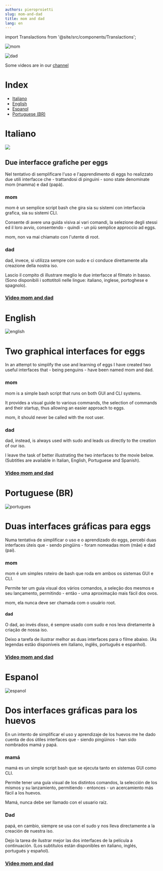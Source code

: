 ```yaml
---
authors: pieroproietti
slug: mom-and-dad
title: mom and dad
lang: en
---
```

import Translactions from '@site/src/components/Translactions';

<Translactions path="blog/mom-and-dad"/>

![mom](/images/mom.png)

![dad](/images/dad.png)

Some videos are in our [channel](https://www.youtube.com/channel/UCWUYEEaaWJYnKF1OQTah5IA)

# Index
* [Italiano](#Italiano)
* [English](#English)
* [Espanol](#espanol)
* [Portuguese (BR)](#Portuguese-BR)


# Italiano
![](/images/flags/italian.webp)

## Due interfacce grafiche per eggs

Nel tentativo di semplificare l'uso e l'apprendimento di eggs ho realizzato due utili interfacce che - trattandosi di pinguini - sono state denominate mom (mamma) e dad (papà).

### mom
mom è un semplice script bash che gira sia su sistemi con interfaccia grafica, sia su sistemi CLI. 

Consente di avere una guida visiva ai vari comandi, la selezione degli stessi ed il loro avvio, consentendo - quindi - un più semplice approccio ad eggs.

mom, non va mai chiamato con l'utente di root.

### dad

dad, invece, si utilizza sempre con sudo e ci conduce direttamente alla creazione della nostra iso.

Lascio il compito di illustrare meglio le due interfacce al filmato in basso. (Sono disponibili i sottotitoli nelle lingue: italiano, inglese, portoghese e spagnolo).

### [Video mom and dad](https://youtu.be/SahZOR9ZLmg)



# English
![english](/images/flags/english.png)

# Two graphical interfaces for eggs

In an attempt to simplify the use and learning of eggs I have created two useful interfaces that - being penguins - have been named mom and dad.

### mom
mom is a simple bash script that runs on both GUI and CLI systems. 

It provides a visual guide to various commands, the selection of commands and their startup, thus allowing an easier approach to eggs.

mom, it should never be called with the root user.

### dad

dad, instead, is always used with sudo and leads us directly to the creation of our iso.

I leave the task of better illustrating the two interfaces to the movie below. (Subtitles are available in Italian, English, Portuguese and Spanish).

### [Video mom and dad](https://youtu.be/SahZOR9ZLmg)


# Portuguese (BR)

![portugues](/images/flags/portugues.png)

# Duas interfaces gráficas para eggs

Numa tentativa de simplificar o uso e o aprendizado do eggs, percebi duas interfaces úteis que - sendo pingüins - foram nomeadas mom (mãe) e dad (pai).

### mom
mom é um simples roteiro de bash que roda em ambos os sistemas GUI e CLI. 

Permite ter um guia visual dos vários comandos, a seleção dos mesmos e seu lançamento, permitindo - então - uma aproximação mais fácil dos ovos.

mom, ela nunca deve ser chamada com o usuário root.

#### dad

O dad, ao invés disso, é sempre usado com sudo e nos leva diretamente à criação de nossa iso.

Deixo a tarefa de ilustrar melhor as duas interfaces para o filme abaixo. (As legendas estão disponíveis em italiano, inglês, português e espanhol).

### [Video mom and dad](https://youtu.be/SahZOR9ZLmg)

# Espanol

![espanol](/images/flags/espanol.png)


# Dos interfaces gráficas para los huevos

En un intento de simplificar el uso y aprendizaje de los huevos me he dado cuenta de dos útiles interfaces que - siendo pingüinos - han sido nombrados mamá y papá.

### mamá
mamá es un simple script bash que se ejecuta tanto en sistemas GUI como CLI. 

Permite tener una guía visual de los distintos comandos, la selección de los mismos y su lanzamiento, permitiendo - entonces - un acercamiento más fácil a los huevos.

Mamá, nunca debe ser llamado con el usuario raíz.

### Dad

papá, en cambio, siempre se usa con el sudo y nos lleva directamente a la creación de nuestra iso.

Dejo la tarea de ilustrar mejor las dos interfaces de la película a continuación. (Los subtítulos están disponibles en italiano, inglés, portugués y español).

### [Video mom and dad](https://youtu.be/SahZOR9ZLmg)